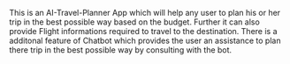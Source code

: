 This is an AI-Travel-Planner App which will help any user to plan his or her trip in the best possible way based on the budget. Further it can also provide Flight informations required to travel to the destination. There is a additonal feature of Chatbot which provides the user an assistance to plan there trip in the best possible way by consulting with the bot. 
